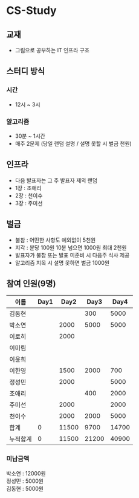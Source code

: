 
# CS-Study

## 교재
- 그림으로 공부하는 IT 인프라 구조

## 스터디 방식

### 시간
- 12시 ~ 3시

### 알고리즘
- 30분 ~ 1시간  
- 매주 2문제 (당일 랜덤 설명 / 설명 못할 시 벌금 천원)

## 인프라 
- 다음 발표자는 그 주 발표자 제외 랜덤
- 1장 : 조애리
- 2장 : 천이수
- 3장 : 주미선

## 벌금
- 불참 : 어떤한 사항도 예외없이 5천원 
- 지각 : 분당 100원 10분 넘으면 1000원 최대 2천원  
- 발표자가 불참 또는 발표 미준비 시 다음주 식사 제공
- 알고리즘 지목 시 설명 못하면 벌금 1000원

## 참여 인원(9명)
|이름|Day1|Day2|Day3|Day4|
|---|----|----|----|----|
|김동현|||300|5000|
|박소연||2000|5000|5000|
|이로히||2000|||
|이미림|||||
|이윤희|||||
|이한영||1500|2000|700|
|정성민||2000||5000|
|조애리|||400|2000|
|주미선||2000||2000|
|천이수||2000|2000|5000|
|합계|0|11500|9700|14700|
|누적합계|0|11500|21200|40900|

### 미납금액
박소연 : 12000원  
정성민 : 5000원  
김동현 : 5000원
